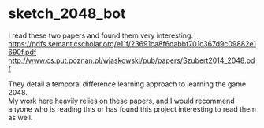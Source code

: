 # sketch_2048_bot

I read these two papers and found them very interesting.
  https://pdfs.semanticscholar.org/e11f/23691ca8f6dabbf701c367d9c09882e1690f.pdf
  http://www.cs.put.poznan.pl/wjaskowski/pub/papers/Szubert2014_2048.pdf
  
They detail a temporal difference learning approach to learning the game 2048.  
My work here heavily relies on these papers, and I would recommend anyone who is reading this
  or has found this project interesting to read them as well. 
  

